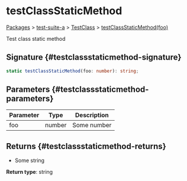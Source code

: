 # testClassStaticMethod

[Packages](/) \> [test-suite-a](/test-suite-a/) \> [TestClass](/test-suite-a/testclass-class/) \> [testClassStaticMethod(foo)](/test-suite-a/testclass-class/testclassstaticmethod-method)

Test class static method

## Signature {#testclassstaticmethod-signature}

```typescript
static testClassStaticMethod(foo: number): string;
```

## Parameters {#testclassstaticmethod-parameters}

| Parameter | Type | Description |
| - | - | - |
| foo | number | Some number |

## Returns {#testclassstaticmethod-returns}

- Some string

**Return type**: string

